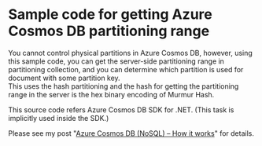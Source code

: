 # Sample code for getting Azure Cosmos DB partitioning range

You cannot control physical partitions in Azure Cosmos DB, however, using this sample code, you can get the server-side partitioning range in partitioning collection, and you can determine which partition is used for document with some partition key.    
This uses the hash partitioning and the hash for getting the partitioning range in the server is the hex binary encoding of Murmur Hash.

This source code refers Azure Cosmos DB SDK for .NET. (This task is implicitly used inside the SDK.)

Please see my post "[Azure Cosmos DB (NoSQL) – How it works](https://tsmatz.wordpress.com/2016/12/07/azure-documentdb-and-mongodb-partitioning-replication-indexing/)" for details.
